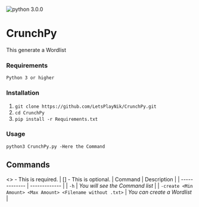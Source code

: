 ![python 3.0.0](https://img.shields.io/badge/python-3.0.0-blue)
# CrunchPy
This generate a Wordlist

### Requirements
`Python 3 or higher`

### Installation
1. `git clone https://github.com/LetsPlayNik/CrunchPy.git`
2. `cd CrunchPy`
3. `pip install -r Requirements.txt`

### Usage
`python3 CrunchPy.py -Here the Command`

## Commands
<> - This is required. | [] - This is optional.
| Command  | Description |
| ------------- | ------------- |
| `-h`  | *You will see the Command list*  |
| `-create <Min Amount> <Max Amount> <Filename without .txt>`  |  *You can create a Wordlist*  |
